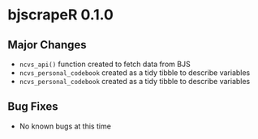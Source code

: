 # bjscrapeR 0.1.0

## Major Changes

* `ncvs_api()` function created to fetch data from BJS
* `ncvs_personal_codebook` created as a tidy tibble to describe variables
* `ncvs_personal_codebook` created as a tidy tibble to describe variables

## Bug Fixes

* No known bugs at this time
